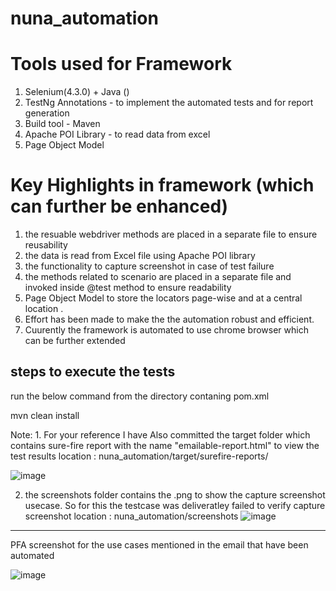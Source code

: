 # nuna_automation

# Tools used for Framework 

1. Selenium(4.3.0) + Java () 
2. TestNg Annotations - to implement the automated tests and for report generation
3. Build tool - Maven 
4. Apache POI Library - to read data from excel
5. Page Object Model 

# Key Highlights in framework (which can further be enhanced)

1. the resuable webdriver methods are placed in a separate file to ensure reusability 
2. the data is read from Excel file using Apache POI library 
3. the functionality to capture screenshot in case of test failure 
4. the methods related to scenario are placed in a separate file and invoked inside @test method to ensure readability
5. Page Object Model to store the locators page-wise and at a central location .
6. Effort has been made to make the the automation robust and efficient. 
7. Cuurently the framework is automated to use chrome browser which can be further extended 

## steps to execute the tests 

run the below command from the directory contaning pom.xml

mvn clean install


Note: 1. For your reference I have Also committed the target folder which contains 
sure-fire report with the name "emailable-report.html"  to view the test results 
location : nuna_automation/target/surefire-reports/

![image](https://user-images.githubusercontent.com/39658431/178170240-ec9d083f-b1e9-4965-9d2e-15b4268a505f.png)

2.  the screenshots folder contains the .png to show the capture screenshot usecase. So for this the testcase was deliveratley failed to verify capture screenshot 
location : nuna_automation/screenshots
![image](https://user-images.githubusercontent.com/39658431/178170300-72f76815-405e-44e9-89b8-029c38b9e295.png)

*************************************************************
PFA screenshot for the use cases mentioned in the email that have been automated  

![image](https://user-images.githubusercontent.com/39658431/178170562-ae890c52-e70e-4da6-90af-b8d9e0ff7641.png)
